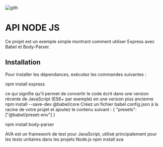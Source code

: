 ![gith](https://github.com/bilelhichem/API-NODE/assets/101928436/9dfa5d73-98bb-4c7d-a24c-d6229f0f4741)

# API NODE JS

Ce projet est un exemple simple montrant comment utiliser Express avec Babel et Body-Parser.

## Installation

Pour installer les dépendances, exécutez les commandes suivantes :

npm install express

ce qui signifie qu'il permet de convertir le code écrit dans une version récente de JavaScript (ES6+ par exemple) en une version plus ancienne
npm install --save-dev @babel/core 
Créez un fichier babel.config.json à la racine de votre projet et ajoutez le contenu suivant :
{
    "presets": ["@babel/preset-env"]
}

npm install body-parser

AVA est un framework de test pour JavaScript, utilisé principalement pour les tests unitaires dans les projets Node.js
npm install ava 
